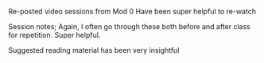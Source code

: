Re-posted video sessions from Mod 0
  Have been super helpful to re-watch

Session notes;
  Again, I often go through these both before and after class for repetition. Super helpful.

Suggested reading material has been very insightful
